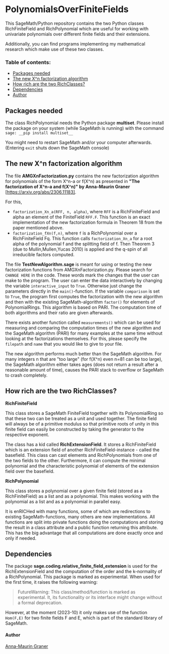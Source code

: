 # PolynomialsOverFiniteFields
This SageMath/Python repository contains the two Python classes RichFiniteField and RichPolynomial which are useful for working with univariate polynomials over different finite fields and their extensions.

Additionally, you can find programs implementing my mathematical research which make use of these two classes.

### Table of contents:
- [Packages needed](https://github.com/amg-code/PolynomialsOverFiniteFields#packages-needed)
- [The new X^n factorization algorithm](https://github.com/amg-code/PolynomialsOverFiniteFields#the-new-xn-factorization-algorithm)
- [How rich are the two RichClasses?](https://github.com/amg-code/PolynomialsOverFiniteFields#how-rich-are-the-two-richxxclasses)
- [Dependencies](https://github.com/amg-code/PolynomialsOverFiniteFields#dependencies)
- [Author](https://github.com/amg-code/PolynomialsOverFiniteFields#author)

## Packages needed

The class RichPolynomial needs the Python package __multiset__. Please install the package on your system (while SageMath is running) with the command 
```sage: __pip install multiset__ ```

You might need to restart SageMath and/or your computer afterwards. (Entering `exit` shuts down the SageMath console)


## The new X^n factorization algorithm

The file __AMGXnFactorization.py__ contains the new factorization algorithm for polynomials of the form X^n-a or f(X^n) as presented in  __"The factorization of X^n-a and f(X^n)" by Anna-Maurin Graner__ [https://arxiv.org/abs/2306.11183].

For this, 
- `factorization_Xn_a(RFF, n, alpha)`, where `RFF` is a RichFiniteField and alpha an element of the FiniteField `RFF.F`.
  This function is an exact implementation of the new factorization formula  in Theorem 18 from the paper mentioned above.
- `factorization_fXn(f,n)`, where `f` is a RichPolynomial over a RichFiniteField Fq. This function calls `factorization_Xn_a` for a root alpha of the polynomial f and the splitting field of f. Then Theorem 3 (due to Mullin,Mullen,Yucas 2010) is applied and the q-spin of all irreducible factors computed. 

The file __TestNewAlgorithm.sage__ is meant for using or testing the new factorization functions from AMGXnFactorization.py. Please search for `CHANGE HERE` in the code. These words mark the changes that the user can make to the program. The user can enter the data interactively by changing the variable `interactive_input` to `True`. Otherwise just change the parameters directly in the `main()`-function. If the variable `comparison` is set to `True`, the program first computes the factorization with the new algorithm and then with the existing SageMath-algorithm `factor()` for elements of PolynomialRings. This algorithm is based on PARI. The computation time of both algorithms and their ratio are given afterwards. 

There exists another function called `measurements()` which can be used for measuring and comparing the computation times of the new algorithm and the SageMath algorithm (PARI) for many examples at the same time without looking at the factorizations themselves. For this, please specify the `filepath` and `name` that you would like to give to your file. 

The new algorithm performs much better than the SageMath algorithm. For many integers n that are "too large" (for f(X^n) even n=81 can be too large), the SageMath algorithm either takes ages (does not return a result after a reasonable amount of time), causes the PARI stack to overflow or SageMath to crash completely. 


## How rich are the two RichClasses?
__RichFiniteField__ 

This class stores a SageMath FiniteField together with its PolynomialRing so that these two can be treated as a unit and used together. The finite field will always be of a primitive modulus so that primitive roots of unity in this finite field can easily be constructed by taking the generator to the respective exponent. 

The class has a kid called __RichExtensionField__. It stores a RichFiniteField which is an extension field of another RichFiniteField-instance - called the basefield. This class can cast elements and RichPolynomials from one of the two fields to the other. Furthermore, it can compute the minimal polynomial and the characteristic polynomial of elements of the extension field over the basefield. 

__RichPolynomial__ 

This class stores a polynomial over a given finite field (stored as a RichFiniteField) as a list and as a polynomial. This makes working with the polynomial as a list and as a polynomial in parallel easy.

It is enRICHed with many functions, some of which are redirections to existing SageMath-functions, many others are new implementations. 
All functions are split into private functions doing the computations and storing the result in a class attribute and a public function returning this attribute. This has the big advantage that all computations are done exactly once and only if needed. 

## Dependencies

The package __sage.coding.relative_finite_field_extension__ is used for the RichExtensionField and the computation of the order and the k-normality of a RichPolynomial. This package is marked as experimental. When used for the first time, it raises the following warning:
> FutureWarning: This class/method/function is marked as experimental. It, its functionality or its interface might change without a formal deprecation.
 
However, at the moment (2023-10) it only makes use of the function `Hom(F,E)` for two finite fields F and E, which is part of the standard library of SageMath.


#### Author
[Anna-Maurin Graner](https://www.mathematik.uni-rostock.de/en/struktur/professuren-apl-prof/diskrete-mathematik/translate-to-english-anna-maurin-graner/)
